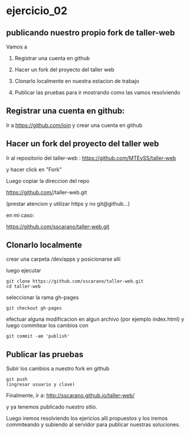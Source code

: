 # ejercicio_02

## publicando nuestro propio fork de taller-web

Vamos a

1. Registrar una cuenta en github

2. Hacer un fork del proyecto del taller web

3. Clonarlo localmente en nuestra estacion de trabajo

4. Publicar las pruebas para ir mostrando como las vamos resolviendo


## Registrar una cuenta en github:

Ir a https://github.com/join y crear una cuenta en github

## Hacer un fork del proyecto del taller web

Ir al repositorio del taller-web : https://github.com/MTEySS/taller-web

y hacer click en "Fork"

Luego copiar la direccion del repo

https://github.com/<tu nombre de usuario>/taller-web.git

(prestar atencion y utilizar https y no git@github...)

en mi caso:

https://github.com/sscarano/taller-web.git

## Clonarlo localmente

crear una carpeta /dev/apps y posicionarse alli

luego ejecutar

```
git clone https://github.com/sscarano/taller-web.git
cd taller-web
```

seleccionar la rama gh-pages

```
git checkout gh-pages
```

efectuar alguna modificacion en algun archivo (por ejemplo index.html)
y luego commitear los cambios con

```
git commit -am 'publish'
```

## Publicar las pruebas

Subir los cambios a nuestro fork en github

```
git push
(ingresar usuario y clave)
```

Finalmente, ir a: http://sscarano.github.io/taller-web/

y ya tenemos publicado nuestro sitio.

Luego iremos resolviendo los ejericios allí propuestos y los iremos commiteando y subiendo al servidor para publicar nuestras soluciones.
